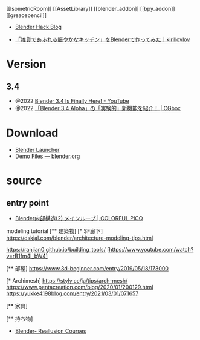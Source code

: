 [[IsometricRoom]]
[[AssetLibrary]]
[[blender_addon]]
[[bpy_addon]]
[[greacepencil]]

- [Blender Hack Blog](https://blender-hack.hatenablog.com/)

- [「雑貨であふれる賑やかなキッチン」をBlenderで作ってみた｜kirillovlov](https://note.com/kirillovlov/n/n4677b51753fc)

# Version
## 3.4
- @2022 [Blender 3.4 Is Finally Here! - YouTube](https://www.youtube.com/watch?v=xqnVokt3tlI&ab_channel=askNK)
- @2022 [「Blender 3.4 Alpha」の「実験的」新機能を紹介！ | CGbox](https://cgbox.jp/2022/09/02/blender-3-4-alpha/)

# Download
- [Blender Launcher](https://dotbow.github.io/Blender-Launcher/)
- [Demo Files — blender.org](https://www.blender.org/download/demo-files/)

# source
## entry point
- [Blender内部構造(2) メインループ | COLORFUL PICO](https://colorful-pico.net/wp/blender%E5%86%85%E9%83%A8%E6%A7%8B%E9%80%A02-%E3%83%A1%E3%82%A4%E3%83%B3%E3%83%AB%E3%83%BC%E3%83%97/)


modeling tutorial
[** 建築物]
[* SF廊下]
https://dskjal.com/blender/architecture-modeling-tips.html

https://ranjian0.github.io/building_tools/
[https://www.youtube.com/watch?v=rB1fm4I_bW4]

[** 部屋]
https://www.3d-beginner.com/entry/2019/05/18/173000

[* Archimesh]
https://styly.cc/ja/tips/arch-mesh/
https://www.pentacreation.com/blog/2020/01/200129.html
https://yukke4198blog.com/entry/2021/03/01/071657

[** 家具]

[** 持ち物]

- [Blender- Reallusion Courses](https://courses.reallusion.com/home/iclone/pipelines/blender/)